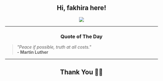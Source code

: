 <h2 align="center"> Hi, fakhira here!</h2>

<p align="center">
<a href="https://github.com/fakhiralkda" alt="github streak"><img src="https://dvst-streak.herokuapp.com/?user=fakhiralkda&theme=tokyonight&fire=DD472C"></a>
</p>

<hr>
<h3 align="center">Quote of The Day</h3>
<p align="center">
<blockquote>
<i>"Peace if possible, truth at all costs."</i>
<br>
<b>- Martin Luther</b>
</blockquote>
</p>


<hr>
<h2 align="center">Thank You 🙏🏼</h2>
